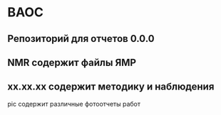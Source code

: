 # BAOC
Репозиторий для отчетов 0.0.0
---
__NMR__ содержит файлы ЯМР
---
__xx.xx.xx__<name> содержит методику и наблюдения
---
pic содержит различные фотоотчеты работ
